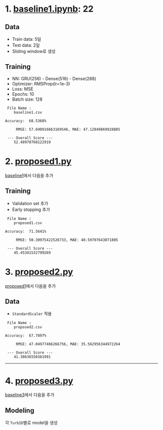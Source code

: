 # 1. [baseline1.ipynb](baseline1.ipynb): 22
## Data
- Train data: 5일
- Test data: 2일
- Sliding window로 생성

## Training
- NN: GRU(256) - Dense(516) - Dense(288)
- Optimizer: RMSProp(lr=1e-3)
- Loss: MSE
- Epochs: 10
- Batch size: 128

```
 File Name : 
	baseline1.csv

Accuracy:  68.5368%

 	 RMSE: 57.690916663169546, MAE: 47.12849869928885

 --- Overall Score --- 
	52.40970768122919
```


# 2. [proposed1.py](proposed1.py)
[baseline1](#1.-baseline1.ipynb)에서 다음을 추가

## Training
- Validation set 추가
- Early stopping 추가

```
 File Name : 
	proposed1.csv

Accuracy:  71.5641%

 	 RMSE: 50.30975422526733, MAE: 40.59707643071805

 --- Overall Score --- 
	45.45341532799269
```


# 3. [proposed2.py](proposed2.py)
[proposed1](#2.-proposed1.ipynb)에서 다음을 추가

## Data
- `StandardScaler` 적용

```
 File Name : 
	proposed2.csv

Accuracy:  67.7897%

 	 RMSE: 47.04977466266756, MAE: 35.562956344972264

 --- Overall Score --- 
	41.30636550381991
```


---


# 4. [proposed3.py](proposed3.py)
[baseline3](#3.-proposed2.ipynb)에서 다음을 추가

## Modeling
각 `TurbID`별로 model을 생성
